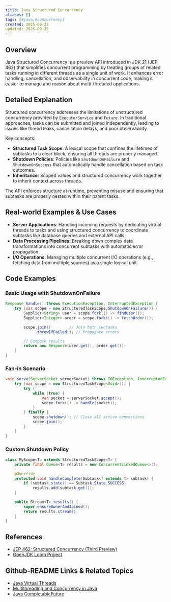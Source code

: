 ```yaml
---
title: Java Structured Concurrency
aliases: []
tags: [#java,#concurrency]
created: 2025-09-25
updated: 2025-09-25
---
```


## Overview

Java Structured Concurrency is a preview API introduced in JDK 21 (JEP 462) that simplifies concurrent programming by treating groups of related tasks running in different threads as a single unit of work. It enhances error handling, cancellation, and observability in concurrent code, making it easier to manage and reason about multi-threaded applications.

## Detailed Explanation

Structured concurrency addresses the limitations of unstructured concurrency provided by `ExecutorService` and `Future`. In traditional approaches, tasks can be submitted and joined independently, leading to issues like thread leaks, cancellation delays, and poor observability.

Key concepts:
- **Structured Task Scope**: A lexical scope that confines the lifetimes of subtasks to a clear block, ensuring all threads are properly managed.
- **Shutdown Policies**: Policies like `ShutdownOnFailure` and `ShutdownOnSuccess` that automatically handle cancellation based on task outcomes.
- **Inheritance**: Scoped values and structured concurrency work together to inherit context across threads.

The API enforces structure at runtime, preventing misuse and ensuring that subtasks are properly nested within their parent tasks.

## Real-world Examples & Use Cases

- **Server Applications**: Handling incoming requests by dedicating virtual threads to tasks and using structured concurrency to coordinate subtasks like database queries and external API calls.
- **Data Processing Pipelines**: Breaking down complex data transformations into concurrent subtasks with automatic error propagation.
- **I/O Operations**: Managing multiple concurrent I/O operations (e.g., fetching data from multiple sources) as a single logical unit.

## Code Examples

### Basic Usage with ShutdownOnFailure

```java
Response handle() throws ExecutionException, InterruptedException {
    try (var scope = new StructuredTaskScope.ShutdownOnFailure()) {
        Supplier<String> user = scope.fork(() -> findUser());
        Supplier<Integer> order = scope.fork(() -> fetchOrder());

        scope.join()        // Join both subtasks
             .throwIfFailed(); // Propagate errors

        // Compose results
        return new Response(user.get(), order.get());
    }
}
```

### Fan-in Scenario

```java
void serve(ServerSocket serverSocket) throws IOException, InterruptedException {
    try (var scope = new StructuredTaskScope<Void>()) {
        try {
            while (true) {
                var socket = serverSocket.accept();
                scope.fork(() -> handle(socket));
            }
        } finally {
            scope.shutdown(); // Close all active connections
            scope.join();
        }
    }
}
```

### Custom Shutdown Policy

```java
class MyScope<T> extends StructuredTaskScope<T> {
    private final Queue<T> results = new ConcurrentLinkedQueue<>();

    @Override
    protected void handleComplete(Subtask<? extends T> subtask) {
        if (subtask.state() == Subtask.State.SUCCESS)
            results.add(subtask.get());
    }

    public Stream<T> results() {
        super.ensureOwnerAndJoined();
        return results.stream();
    }
}
```

## References

- [JEP 462: Structured Concurrency (Third Preview)](https://openjdk.org/jeps/462)
- [OpenJDK Loom Project](https://openjdk.org/projects/loom/)

## Github-README Links & Related Topics

- [Java Virtual Threads](../java-virtual-threads/README.md)
- [Multithreading and Concurrency in Java](../multithreading-and-concurrency-in-java/README.md)
- [Java CompletableFuture](../java-completablefuture/README.md)